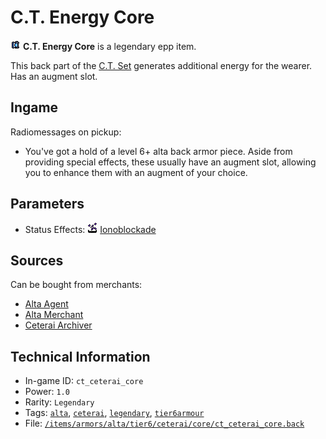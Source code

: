 # C.T. Energy Core

<img src="https://raw.githubusercontent.com/Ceterai/Enternia/main/items/armors/alta/tier6/ceterai/core/icon.png" alt="C.T. Energy Core icon" loading="lazy" height=16px width="auto" /> **C.T. Energy Core** is a legendary epp item.

This back part of the [C.T. Set](https://ceterai.github.io/MyEnternia/Wiki/C.T.Set) generates additional energy for the wearer. Has an augment slot.

## Ingame

Radiomessages on pickup:

- You've got a hold of a level 6+ alta back armor piece. Aside from providing special effects, these usually have an augment slot, allowing you to enhance them with an augment of your choice.

## Parameters

- Status Effects: <img src="https://raw.githubusercontent.com/Ceterai/Enternia/main/stats/effects/ct_ionicblockade.png" alt="Ionoblockade icon" loading="lazy" height=16px width="auto" /> [Ionoblockade](https://ceterai.github.io/MyEnternia/Wiki/Ionoblockade)

## Sources

Can be bought from merchants:

- [Alta Agent](https://ceterai.github.io/MyEnternia/Wiki/AltaAgent)
- [Alta Merchant](https://ceterai.github.io/MyEnternia/Wiki/AltaMerchant)
- [Ceterai Archiver](https://ceterai.github.io/MyEnternia/Wiki/CeteraiArchiver)

## Technical Information

- In-game ID: `ct_ceterai_core`
- Power: `1.0`
- Rarity: `Legendary`
- Tags: [`alta`](https://ceterai.github.io/MyEnternia/Wiki/Tags/Alta), [`ceterai`](https://ceterai.github.io/MyEnternia/Wiki/Tags/Ceterai), [`legendary`](https://ceterai.github.io/MyEnternia/Wiki/Tags/Legendary), [`tier6armour`](https://ceterai.github.io/MyEnternia/Wiki/Tags/Tier6Armour)
- File: [`/items/armors/alta/tier6/ceterai/core/ct_ceterai_core.back`](https://github.com/Ceterai/Enternia/blob/main/items/armors/alta/tier6/ceterai/core/ct_ceterai_core.back)
